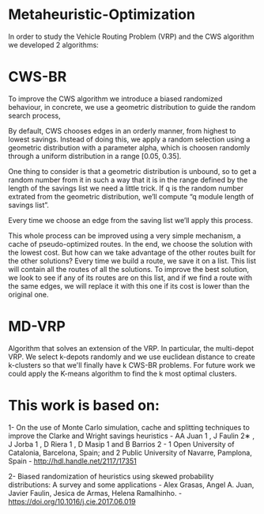 # Metaheuristic-Optimization
In order to study the Vehicle Routing Problem (VRP) and the CWS algorithm we developed 2 algorithms:


# CWS-BR
To improve the CWS algorithm we introduce a biased randomized behaviour, in concrete, we use a geometric distribution to guide the random search process,
 
By default, CWS chooses edges in an orderly manner, from highest to lowest savings. Instead of doing this, we apply a random selection using a  geometric distribution with a parameter alpha, which is choosen randomly through a uniform distribution in a range [0.05, 0.35].

One thing to consider is that a geometric distribution is unbound, so to get a random number from it  in such a way that it is in the range defined by the length of the savings list we need a little trick. If q is the random number extrated from the geometric distribution, we’ll compute “q module length of savings list”.

Every time we choose an edge from the saving list we’ll apply this process.

This whole process can be improved using a very simple mechanism, a cache of pseudo-optimized routes. In the end, we choose the solution with the lowest cost. But how can we take advantage of the other routes built for the other solutions? Every time we build a route, we save it on a list. This list will contain all the routes of all the solutions. To improve the best solution, we look to see if any of its routes are on this list, and if we find a route with the same edges, we will replace it with this one if its cost is lower than the original one.

# MD-VRP
Algorithm that solves an extension of the VRP. In particular, the multi-depot VRP.
We select k-depots randomly and we use euclidean distance to create k-clusters so that we'll finally have k CWS-BR problems.
For future work we could apply the K-means algorithm to find the k most optimal clusters.

# This work is based on:
1- On the use of Monte Carlo simulation, cache and splitting techniques to improve the Clarke and Wright savings heuristics - AA Juan 1 , J Faulin 2∗ , J Jorba 1 , D Riera 1 , D Masip 1 and B Barrios 2 - 1 Open University of Catalonia, Barcelona, Spain; and 2 Public University of Navarre, Pamplona, Spain - http://hdl.handle.net/2117/17351

2- Biased randomization of heuristics using skewed probability distributions: A survey and some applications - Alex Grasas, Angel A. Juan, Javier Faulin, Jesica de Armas, Helena Ramalhinho. - https://doi.org/10.1016/j.cie.2017.06.019
